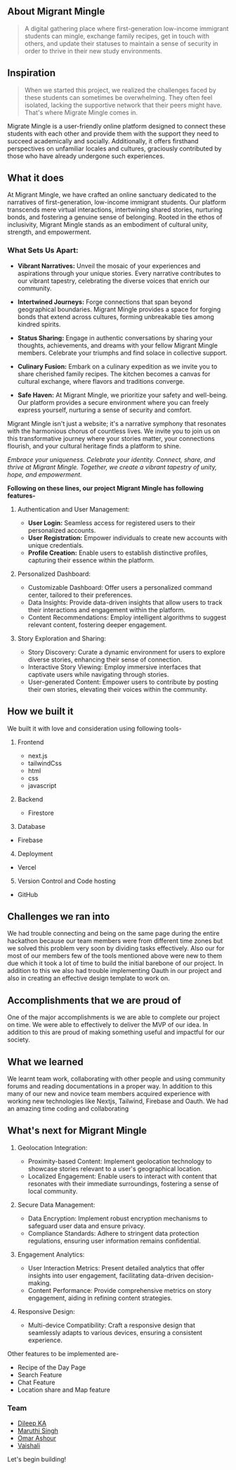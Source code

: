 ## About Migrant Mingle
> A digital gathering place where first-generation low-income immigrant students can mingle, exchange family recipes, get in touch with others, and update their statuses to maintain a sense of security in order to thrive in their new study environments.

## Inspiration
> When we started this project, we realized the challenges faced by these students can sometimes be overwhelming. They often feel isolated, lacking the supportive network that their peers might have. That's where Migrate Mingle comes in.

Migrate Mingle is a user-friendly online platform designed to connect these students with each other and provide them with the support they need to succeed academically and socially. Additionally, it offers firsthand perspectives on unfamiliar locales and cultures, graciously contributed by those who have already undergone such experiences.


## What it does
At Migrant Mingle, we have crafted an online sanctuary dedicated to the narratives of first-generation, low-income immigrant students. Our platform transcends mere virtual interactions, intertwining shared stories, nurturing bonds, and fostering a genuine sense of belonging. Rooted in the ethos of inclusivity, Migrant Mingle stands as an embodiment of cultural unity, strength, and empowerment.

### What Sets Us Apart:

- **Vibrant Narratives:** Unveil the mosaic of your experiences and aspirations through your unique stories. Every narrative contributes to our vibrant tapestry, celebrating the diverse voices that enrich our community.

- **Intertwined Journeys:** Forge connections that span beyond geographical boundaries. Migrant Mingle provides a space for forging bonds that extend across cultures, forming unbreakable ties among kindred spirits.

- **Status Sharing:** Engage in authentic conversations by sharing your thoughts, achievements, and dreams with your fellow Migrant Mingle members. Celebrate your triumphs and find solace in collective support.

- **Culinary Fusion:** Embark on a culinary expedition as we invite you to share cherished family recipes. The kitchen becomes a canvas for cultural exchange, where flavors and traditions converge.

- **Safe Haven:** At Migrant Mingle, we prioritize your safety and well-being. Our platform provides a secure environment where you can freely express yourself, nurturing a sense of security and comfort.

Migrant Mingle isn't just a website; it's a narrative symphony that resonates with the harmonious chorus of countless lives. We invite you to join us on this transformative journey where your stories matter, your connections flourish, and your cultural heritage finds a platform to shine.

_Embrace your uniqueness. Celebrate your identity. Connect, share, and thrive at Migrant Mingle. Together, we create a vibrant tapestry of unity, hope, and empowerment._

**Following on these lines, our project **Migrant Mingle** has following features-**

1. Authentication and User Management:

   - **User Login:** Seamless access for registered users to their personalized accounts.
   - **User Registration:** Empower individuals to create new accounts with unique credentials.
   - **Profile Creation:** Enable users to establish distinctive profiles, capturing their essence within the 
        platform.

2. Personalized Dashboard:

   - Customizable Dashboard: Offer users a personalized command center, tailored to their preferences.
   - Data Insights: Provide data-driven insights that allow users to track their interactions and 
      engagement within the platform.
   - Content Recommendations: Employ intelligent algorithms to suggest relevant content, fostering 
     deeper engagement.

3. Story Exploration and Sharing:

   - Story Discovery: Curate a dynamic environment for users to explore diverse stories, enhancing their 
      sense of connection.
   - Interactive Story Viewing: Employ immersive interfaces that captivate users while navigating 
     through stories.
   - User-generated Content: Empower users to contribute by posting their own stories, elevating their 
     voices within the community.

## How we built it
We built it with love and consideration using following tools-

1. Frontend
   - next.js
   - tailwindCss
   - html
   - css
   - javascript

2. Backend
   - Firestore

3. Database
  - Firebase

4. Deployment
  - Vercel 

5. Version Control and Code hosting
  - GitHub

## Challenges we ran into
We had trouble connecting and being on the same page during the entire hackathon because our team members were from different time zones but we solved this problem very soon by dividing tasks effectively. Also our for most of our members few of the tools mentioned above were new to them due which it took a lot of time to build the initial barebone of our project. In addition to this we also had trouble implementing Oauth in our project and also in creating an effective design template to work on.

## Accomplishments that we are proud of
One of the major accomplishments is we are able to complete our project on time. We were able to effectively to deliver the MVP of our idea. In addition to this are proud of making something useful and impactful for our society.

## What we learned
We learnt team work, collaborating with other people and using community forums and reading documentations in a proper way. In addition to this many of our new and novice team members acquired experience with working new technologies like Nextjs, Tailwind, Firebase and Oauth. We had an amazing time coding and collaborating

## What's next for Migrant Mingle 
1. Geolocation Integration:

     - Proximity-based Content: Implement geolocation technology to showcase stories relevant to a 
     user's geographical location.
     - Localized Engagement: Enable users to interact with content that resonates with their immediate 
     surroundings, fostering a sense of local community.

2. Secure Data Management:

    - Data Encryption: Implement robust encryption mechanisms to safeguard user data and ensure 
      privacy.
    - Compliance Standards: Adhere to stringent data protection regulations, ensuring user information 
     remains confidential.

3. Engagement Analytics:

    - User Interaction Metrics: Present detailed analytics that offer insights into user engagement, 
     facilitating data-driven decision-making.
    - Content Performance: Provide comprehensive metrics on story engagement, aiding in refining 
     content strategies.

4. Responsive Design:

   - Multi-device Compatibility: Craft a responsive design that seamlessly adapts to various devices, 
     ensuring a consistent experience. 

Other features to be implemented are-
- Recipe of the Day Page
- Search Feature 
- Chat Feature 
- Location share and Map feature

  
### Team 
- [Dileep KA](https://www.github.com/Dileep2608)
- [Maruthi Singh](https://github.com/MaruthiSingh)
- [Omar Ashour](https://www.github.com/o-ashour)
- [Vaishali](https://www.github.com/arcVaishali)


Let's begin building! 

